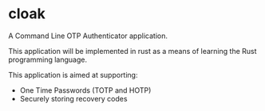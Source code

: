 # cloak

A Command Line OTP Authenticator application.

This application will be implemented in rust as a means of learning the Rust
programming language.

This application is aimed at supporting:

- One Time Passwords (TOTP and HOTP)
- Securely storing recovery codes
